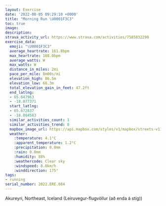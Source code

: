 ```yaml
---
layout: Exercise
date: '2022-08-05 09:29:10 +0000'
title: "Morning Run \U0001F3C3"
toc: true
image:
description:
strava_activity_url: https://www.strava.com/activities/7585832290
exercise_data:
  emoji: "\U0001F3C3"
  average_heartrate: 161.0bpm
  max_heartrate: 168.0bpm
  average_watts: W
  max_watts: W
  distance_in_miles: 2mi
  pace_per_mile: 8m00s/mi
  elevation_high: 86.5m
  elevation_low: 66.3m
  total_elevation_gain_in_feet: 47.2ft
  end_latlng:
  - 65.647963
  - -18.077371
  start_latlng:
  - 65.672837
  - -18.084583
  similar_activities_count: 1
  similar_activities_trend: 0
  mapbox_image_url: https://api.mapbox.com/styles/v1/mapbox/streets-v11/static/path-5+787af2-1.0(evyoKtckmBb%40YhAqA%7C%40eAN%5B%5Cc%40ROJCPOLARKz%40m%40pBuBNMJEXe%40RGL%3FPEL%3Fn%40WV%5DRs%40n%40g%40%5EBx%40Kj%40_%40JC%5CSPIPCf%40UPCZQ%5EKZQ%5EIPKj%40MNOLCr%40K%5CMJ%3F%5EIRIZGRG%7C%40G%5EMnAK%5COz%40GHEbA%40j%40CPEJ%3F%5CGP%40l%40%3FbAEXFJAP%40%5CF%5CE%5CBPAz%40FHCR%40JD%5CANBJEPBRCJBZCz%40FPGXS%5EBRAf%40MPAZLz%40l%40L%40NBRAZEJEP%3FJEP%3FJCx%40VNJR%3F%5CH%5CG%5C%3F%5CI%5CB%5EEP%40LDNAJB%5E%3FPB%5CAJBbAEJE%5CGRGx%40a%40n%40e%40LFNE%5C%40%5EG%5CDZRPCH%40%5CYZM%5CEZQ%60A%5BHGPGx%40k%40h%40S%60%40YJAZYl%40UVSd%40k%40t%40o%40b%40UXa%40LCdAm%40NE%5CQJCZ%5BRAj%40OPO~%40%5DPQJCp%40WZSH%3Fr%40%5DPIL%3F%60%40IRKPS%5EQn%40QRELGlBo%40RC%60%40Ml%40IR%3F%5CQ%5CUJGN%3FFd%40%3F%5EUx%40QPI%40Ul%40O%3Fk%40N_A~%40MVKFSh%40UZkAtBIH),pin-s-s+e5b22e(-18.08459,65.67283),pin-s-f+89ae00(-18.07738000000001,65.6479599999999)/auto/800x800?access_token=pk.eyJ1Ijoiam9zaGJlY2ttYW4iLCJhIjoiY205eWR2aDd1MWZ6djJrbXc4a3M0bWZleiJ9.XiG9OWkNcZk2QzjJbxLB4A
  weather:
    :temperature: 4.1°C
    :apparent_temperature: 1.2°C
    :precipitation: 0.0mm
    :rain: 0.0mm
    :humidity: 88%
    :weathercode: Clear sky
    :windspeed: 8.0km/h
    :winddirection: 175°
tags:
- running
serial_number: 2022.ERE.084
---
```

Akureyri, Northeast, Iceland (Leiruvegur-flugvöllur (að enda á stíg))
